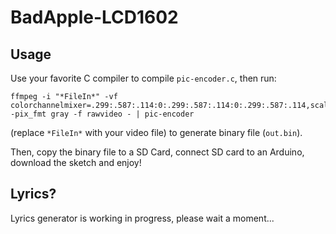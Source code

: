 # BadApple-LCD1602

## Usage

Use your favorite C compiler to compile `pic-encoder.c`, then run:
```
ffmpeg -i "*FileIn*" -vf colorchannelmixer=.299:.587:.114:0:.299:.587:.114:0:.299:.587:.114,scale=23:17:flags=lanczos -pix_fmt gray -f rawvideo - | pic-encoder
```
(replace `*FileIn*` with your video file) to generate binary file (`out.bin`).

Then, copy the binary file to a SD Card, connect SD card to an Arduino, download the sketch and enjoy!

## Lyrics?

Lyrics generator is working in progress, please wait a moment...
